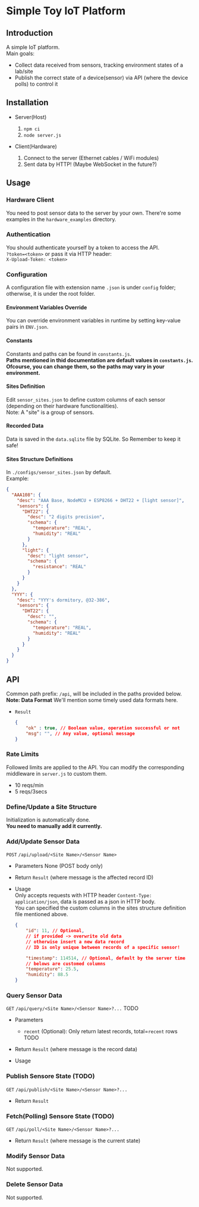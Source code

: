 # Simple Toy IoT Platform
## Introduction
A simple IoT platform.  
Main goals:  
+ Collect data received from sensors, tracking environment states of a lab/site
+ Publish the correct state of a device(sensor) via API (where the device polls) to control it 

## Installation
- Server(Host)  
  1. `npm ci`  
  2. `node server.js`  

- Client(Hardware)  
  1. Connect to the server (Ethernet cables / WiFi modules)  
  2. Sent data by HTTP! (Maybe WebSocket in the future?)  


## Usage

### Hardware Client
You need to post sensor data to the server by your own. There're some examples in the `hardware_examples` directory.  

### Authentication  
You should authenticate yourself by a token to access the API.  
`?token=<token>` or pass it via HTTP header:  
`X-Upload-Token: <token>`  

### Configuration
A configuration file with extension name `.json` is under `config` folder; otherwise, it is under the root folder.  
#### Environment Variables Override
You can override environment variables in runtime by setting key-value pairs in `ENV.json`. 

#### Constants
Constants and paths can be found in `constants.js`.  
**Paths mentioned in thid documentation are default values in `constants.js`. Ofcourse, you can change them, so the paths may vary in your environment.**  

#### Sites Definition
Edit `sensor_sites.json` to define custom columns of each sensor (depending on their hardware functionalities).  
Note: A "site" is a group of sensors. 

#### Recorded Data
Data is saved in the `data.sqlite` file by SQLite. So Remember to keep it safe!  

#### Sites Structure Definitions
In `./configs/sensor_sites.json` by default.  
Example:  
```json
{
  "AAA108": {
    "desc": "AAA Base, NodeMCU + ESP8266 + DHT22 + [light sensor]",
    "sensors": {
      "DHT22": {
        "desc": "2 digits precision",
        "schema": {
          "temperature": "REAL",
          "humidity": "REAL"
        }
      },
      "light": {
        "desc": "light sensor",
        "schema": {
          "resistance": "REAL"
        }
      }
    }
  },
  "YYY": {
    "desc": "YYY's dormitory, @32-386",
    "sensors": {
      "DHT22": {
        "desc": "",
        "schema": {
          "temperature": "REAL",
          "humidity": "REAL"
        }
      }
    }
  }
}
```

## API

Common path prefix: `/api`, will be included in the paths provided below.  
**Note: Data Format**
We'll mention some timely used data formats here.   
+ `Result`
  ```json
  {
      "ok" : true, // Boolean value, operation successful or not
      "msg": "", // Any value, optional message
  }
  ```

### Rate Limits

Followed limits are applied to the API. You can modify the corresponding middleware in `server.js` to custom them.
+ 10 reqs/min
+ 5 reqs/3secs

### Define/Update a Site Structure
Initialization is automatically done.    
**You need to manually add it currently.**

### Add/Update Sensor Data
`POST` `/api/upload/<Site Name>/<Sensor Name>`  
- Parameters
  None (POST body only)  

- Return 
  `Result` (where message is the affected record ID)

- Usage  
  Only accepts requests with HTTP header `Content-Type: application/json`, data is passed as a json in HTTP body.  
  You can specified the custom columns in the sites structure definition file mentioned above.  
  ```json
  {
      "id": 11, // Optional,
      // if provided -> overwrite old data
      // otherwise insert a new data record
      // ID is only unique between records of a specific sensor!

      "timestamp": 114514, // Optional, default by the server time
      // belows are customed columns
      "temperature": 25.5,
      "humidity": 88.5
  }
  ```


### Query Sensor Data
`GET` `/api/query/<Site Name>/<Sensor Name>?...`
TODO  
- Parameters
  - `recent` (Optional): Only return latest records, total=`recent` rows TODO

- Return
  `Result` (where message is the record data)
- Usage
    
### Publish Sensore State (TODO)
`GET` `/api/publish/<Site Name>/<Sensor Name>?...`
- Return
  `Result`
### Fetch(Polling) Sensore State (TODO)
`GET` `/api/poll/<Site Name>/<Sensor Name>?...`
- Return
  `Result` (where message is the current state)

### Modify Sensor Data
Not supported.  

### Delete Sensor Data
Not supported.  